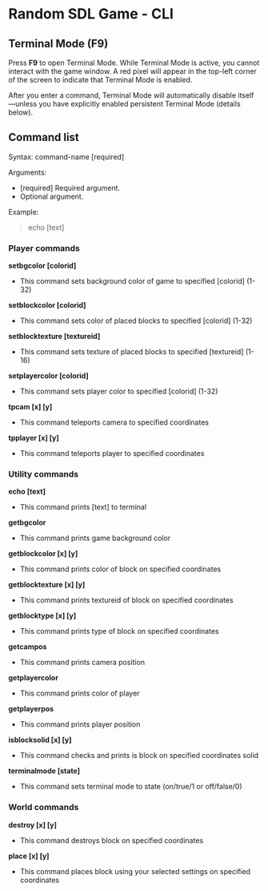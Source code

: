 # Random SDL Game - CLI

## Terminal Mode (F9)

Press **F9** to open Terminal Mode. While Terminal Mode is active, you cannot interact with the game window. A red pixel will appear in the top-left corner of the screen to indicate that Terminal Mode is enabled.

After you enter a command, Terminal Mode will automatically disable itself—unless you have explicitly enabled persistent Terminal Mode (details below).

## Command list

Syntax:
command-name [required] <optional>

Arguments:
- [required]    Required argument.
- <optional>    Optional argument.

Example:
> echo [text]

### Player commands
**setbgcolor [colorid]**
- This command sets background color of game to specified [colorid] (1-32)

**setblockcolor [colorid]**
- This command sets color of placed blocks to specified [colorid] (1-32)

**setblocktexture [textureid]**
- This command sets texture of placed blocks to specified [textureid] (1-16)

**setplayercolor [colorid]**
- This command sets player color to specified [colorid] (1-32)

**tpcam [x] [y]**
- This command teleports camera to specified coordinates

**tpplayer [x] [y]**
- This command teleports player to specified coordinates


### Utility commands
**echo [text]**
- This command prints [text] to terminal

**getbgcolor**
- This command prints game background color

**getblockcolor [x] [y]**
- This command prints color of block on specified coordinates

**getblocktexture [x] [y]**
- This command prints textureid of block on specified coordinates

**getblocktype [x] [y]**
- This command prints type of block on specified coordinates

**getcampos**
- This command prints camera position

**getplayercolor**
- This command prints color of player

**getplayerpos**
- This command prints player position

**isblocksolid [x] [y]**
- This command checks and prints is block on specified coordinates solid

**terminalmode [state]**
- This command sets terminal mode to state (on/true/1 or off/false/0)


### World commands
**destroy [x] [y]**
- This command destroys block on specified coordinates

**place [x] [y]**
- This command places block using your selected settings on specified coordinates